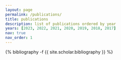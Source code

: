 ```yaml
---
layout: page
permalink: /publications/
title: publications
description: list of publications ordered by year
years: [2023, 2022, 2021, 2020, 2019, 2018, 2017]
nav: true
nav_order: 1
---
```

<!-- _pages/publications.md -->
<div class="publications">

{% bibliography -f {{ site.scholar.bibliography }} %}

</div>

